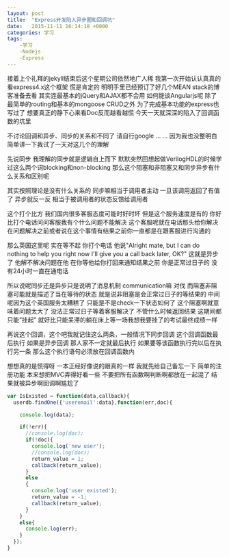 ```yaml
---
layout: post
title:  "Express开发陷入异步圈和回调坑"
date:   2015-11-11 16:14:18 +0000
categories: 学习
tags: 
    -学习
    -Nodejs
    -Express
---
```

接着上个礼拜的jekyll结束后这个星期公司依然地广人稀 我第一次开始认认真真的看express4.x这个框架 慌是肯定的 明明手里已经预订了好几个MEAN stack的博客准备去看 其实连最基本的jQuery和AJAX都不会用 如何能谈Angularjs呢 除了最简单的routing和基本的mongoose CRUD之外 为了完成基本功能的express也写过了 想要真正的静下心来看Doc反而越看越慌 今天一天就深深的陷入了回调函数的坑里

不讨论回调和异步、同步的关系和不同了 请自行google ... ... 因为我也没整明白 简单讲一下我试了一天对这几个的理解

先说同步 我理解的同步就是逻辑自上而下 默默突然回想起做VerilogHDL的时候学过这么两个词blocking和non-blocking 那么这个阻塞和非阻塞又和同步异步有什么关系和区别呢

其实按照理论是没有什么关系的 同步嘛相当于调用者主动 一旦该调用返回了有值了 异步就反一反 相当于被调用者的状态反馈给调用者

这个打个比方 我们国内很多客服态度可能时好时坏 但是这个服务速度是有的 你好比打个电话问问客服我有个什么问题不能解决 这个客服呢就在电话那头给你解决 在问题解决之前或者说在这个事情有结果之前你一直都是在跟客服进行沟通的 

那么英国这里呢 实在等不起 你打个电话 他说"Alright mate, but I can do nothing to help you right now I'll give you a call back later, OK?" 这就是异步了 他解不解决问题在他 在你等他给你打回来通知结果之前 你是正常过日子的 没有24小时一直在通电话

所以说呢同步还是异步只是说明了消息机制 communication嘛 对伐 而阻塞非阻塞可能就是描述了当在等待的状态 就是说非阻塞是会正常过日子的等结果的 中间呢因为这个英国服务太糟糕了 只能是不是check一下状态如何了 这个阻塞啊就意味着问题太大了 没法正常过日子等着客服解决了 不管什么时候返回结果 这期间都只能“挂起” 就好比只能呆滞的躺在床上等一场我想我要挂了的考试最终成绩一样

再说这个回调，这个吧我就记住这么两条，一般情况下同步回调 这个回调函数最后执行 如果是异步回调 那人家不一定就最后执行 如果要等该函数执行完以后在执行另一条 那么这个执行语句必须放在回调函数内

想想真的是慌得呀 一本正经好像说的跟真的一样 我就先给自己备忘一下 简单的注册功能 本来想把MVC弄得好看一些 不要把所有函数啊判断啊都放在一起混了 结果就被异步啊回调啊尴尬了

```javascript
var IsExisted = function(data,callback){
  userdb.findOne({'useremail':data},function(err,doc){

    console.log(data);

    if(!err){
      //console.log(doc);
      if(!doc){
        console.log('new user');
        //console.log(doc);
        return_value = 1;
        callback(return_value);
      }
      else
      {
        console.log('user existed');
        return_value = -1;
        callback(return_value);
      }
    }
    else{
      console.log(err);
    }
  });
}

```


































